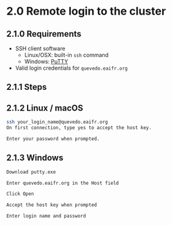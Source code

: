 # 2.0 Remote login to the cluster

## 2.1.0 Requirements
- SSH client software  
  - Linux/OSX: built-in `ssh` command  
  - Windows: [PuTTY](http://www.chiark.greenend.org.uk/~sgtatham/putty/download.html)  
- Valid login credentials for `quevedo.eaifr.org`

## 2.1.1 Steps

## 2.1.2 Linux / macOS
```bash
ssh your_login_name@quevedo.eaifr.org
On first connection, type yes to accept the host key.

Enter your password when prompted.
```
## 2.1.3 Windows

```bash
Download putty.exe

Enter quevedo.eaifr.org in the Host field

Click Open

Accept the host key when prompted

Enter login name and password
```
